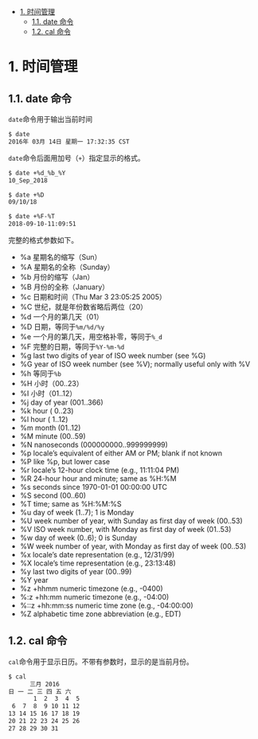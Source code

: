 - [1. 时间管理](#1-时间管理)
  - [1.1. date 命令](#11-date-命令)
  - [1.2. cal 命令](#12-cal-命令)

# 1. 时间管理

## 1.1. date 命令

`date`命令用于输出当前时间

```bash
$ date
2016年 03月 14日 星期一 17:32:35 CST
```

`date`命令后面用加号（`+`）指定显示的格式。

```bash
$ date +%d_%b_%Y
10_Sep_2018

$ date +%D
09/10/18

$ date +%F-%T
2018-09-10-11:09:51
```

完整的格式参数如下。

- %a 星期名的缩写（Sun）
- %A 星期名的全称（Sunday）
- %b 月份的缩写（Jan）
- %B 月份的全称（January）
- %c 日期和时间（Thu Mar  3 23:05:25 2005）
- %C 世纪，就是年份数省略后两位（20）
- %d 一个月的第几天（01）
- %D 日期，等同于`%m/%d/%y`
- %e 一个月的第几天，用空格补零，等同于`%_d`
- %F 完整的日期，等同于`%Y-%m-%d`
- %g     last two digits of year of ISO week number (see %G)
- %G     year of ISO week number (see %V); normally useful only with %V
- %h   等同于`%b`
- %H   小时（00..23）
- %I   小时（01..12）
- %j     day of year (001..366)
- %k     hour ( 0..23)
- %l     hour ( 1..12)
- %m     month (01..12)
- %M     minute (00..59)
- %N     nanoseconds (000000000..999999999)
- %p     locale’s equivalent of either AM or PM; blank if not known
- %P     like %p, but lower case
- %r     locale’s 12-hour clock time (e.g., 11:11:04 PM)
- %R     24-hour hour and minute; same as %H:%M
- %s     seconds since 1970-01-01 00:00:00 UTC
- %S     second (00..60)
- %T     time; same as %H:%M:%S
- %u     day of week (1..7); 1 is Monday
- %U     week number of year, with Sunday as first day of week (00..53)
- %V     ISO week number, with Monday as first day of week (01..53)
- %w     day of week (0..6); 0 is Sunday
- %W     week number of year, with Monday as first day of week (00..53)
- %x     locale’s date representation (e.g., 12/31/99)
- %X     locale’s time representation (e.g., 23:13:48)
- %y     last two digits of year (00..99)
- %Y     year
- %z     +hhmm numeric timezone (e.g., -0400)
- %:z    +hh:mm numeric timezone (e.g., -04:00)
- %::z   +hh:mm:ss numeric time zone (e.g., -04:00:00)
- %Z     alphabetic time zone abbreviation (e.g., EDT)

## 1.2. cal 命令

`cal`命令用于显示日历。不带有参数时，显示的是当前月份。

```bash
$ cal
      三月 2016
日 一 二 三 四 五 六
       1  2  3  4  5
 6  7  8  9 10 11 12
13 14 15 16 17 18 19
20 21 22 23 24 25 26
27 28 29 30 31
```
